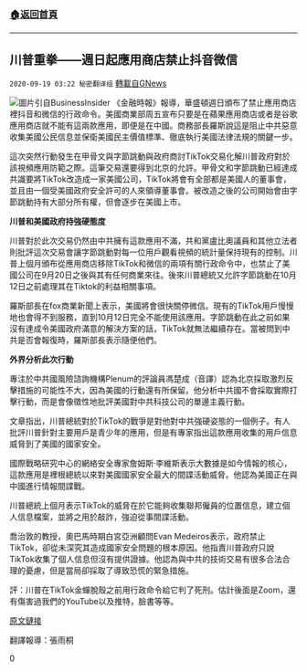 ###  [:house:返回首頁](https://github.com/ourhimalayas/txt)
---

## 川普重拳——週日起應用商店禁止抖音微信
`2020-09-19 03:22 秘密翻译组` [轉載自GNews](https://gnews.org/zh-hant/368157/)

![](https://s3.amazonaws.com/gnews-media-offload/wp-content/uploads/2020/09/19032027/1-95.png)圖片引自BusinessInsider 
《金融時報》報導，華盛頓週日頒布了禁止應用商店裡抖音和微信的行政命令。美國商業部周五宣布只要是在蘋果應用商店或者是谷歌應用商店就不能有這兩款應用，即便是在中國。商務部長羅斯說這是阻止中共惡意收集美國公民信息並保衛美國民主價值標準、徹底執行美國法律法規的關鍵一步。

這次突然行動發生在甲骨文與字節跳動與政府商討TikTok交易化解川普政府對於該視頻應用防範之際。這筆交易還要得到北京的允許。甲骨文和字節跳動已經達成共識要將TikTok改造成一家美國公司，TikTok將會有全部都是美國人的董事會，並且由一個受美國政府安全許可的人來領導董事會。被改造之後的公司開始會由字節跳動持有大部分所有權，但會逐步在美國上市。

**川普和美國政府持強硬態度**

川普對於此次交易仍然由中共擁有這款應用不滿，共和黨盧比奧議員和其他立法者則批評這次交易會讓字節跳動對每一位用戶觀看視頻的統計量保持現有的控制。川普上個月頒布從應用商店移除TikTok和微信的兩項有關行政命令中，也禁止了美國公司在9月20日之後與其有任何商業來往。後來川普總統又允許字節跳動在10月12日之前處理其在Tiktok的利益相關事項。

羅斯部長在fox商業新聞上表示，美國將會很快關停微信。現有的TikTok用戶慢慢地也會得不到服務，直到10月12日完全不能使用該應用。字節跳動在此之前如果沒有達成令美國政府滿意的解決方案的話，TikTok就無法繼續存在。當被問到中共是否會報復時，羅斯部長表示隨便他們。

**外界分析此次行動**

專注於中共國風險諮詢機構Plenum的評論員馮楚成（音譯）認為北京採取激烈反擊措施的可能性不大，因為美國的行動還有所保留。他分析中共國不會採取實際打擊行動，而是會像徵性地批評美國對中共科技公司的單邊主義行動。

文章指出，川普總統對於TikTok的戰爭是對他對中共強硬姿態的一個例子。有人批評川普針對主要用戶是青少年的應用，但是有專家指出這款應用收集的用戶信息威脅到了美國的國家安全。

國際戰略研究中心的網絡安全專家詹姆斯·李維斯表示大數據是如今情報的核心，這款應用是裡根總統以來對美國國家安全最大的間諜活動威脅。他認為美國正在與中國進行情報間諜戰。

川普總統上個月表示TikTok的威脅在於它能夠收集聯邦僱員的位置信息，建立個人信息檔案，並將之用於敲詐，強迫從事間諜活動。

喬治敦的教授，奧巴馬時期白宮亞洲顧問Evan Medeiros表示，政府禁止TikTok，卻從未深究其造成國家安全問題的根本原因。他指責川普政府只說TikTok收集了個人信息但沒有提供證據。他認為與中共的技術交易有很多合法合理的憂慮，但是當局卻採取了導致恐慌的緊急措施。

評：川普在TikTok金蟬脫殼之前用行政命令給它判了死刑。估計後面是Zoom，還有傷害過我們的YouTube以及推特，臉書等等。

[原文鏈接](https://www.ft.com/content/c460ce4c-c691-4df5-af49-47a395429fe8)

翻譯報導：張雨桐

0
